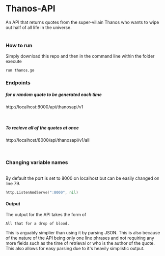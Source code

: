 # Thanos-API
An API that returns quotes from the super-villain Thanos who wants to wipe out half of all life in the universe.
<br><br>
<h3>How to run</h3>
Simply download this repo and then in the command line within the folder execute 

```
run thanos.go
```

<h3>Endpoints</h3>
<h5>for a random quote to be generated each time</h5>

http://localhost:8000/api/thanosapi/v1

<br>
<h5>To recieve all of the quotes at once</h5>

http://localhost/8000/api/thanosapi/v1/all

<br>
<h3>Changing variable names</h3>
<br>
By default the port is set to 8000 on localhost but can be easily changed on line 79.
<br>

```go
http.ListenAndServe(":8000", nil)
```
<h4>Output</h4>
The output for the API takes the form of 

```
All that for a drop of blood.
```

This is arguably simplier than using it by parsing JSON. This is also because of the nature of the API being only one line phrases and not requiring any more fields such as the time of retrieval or who is the author of the quote. This also allows for easy parsing due to it's heavily simplistic output.
